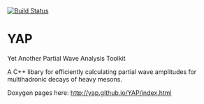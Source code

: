 
[![Build Status](https://travis-ci.org/pdigiglio/YAP.svg?branch=travisCI-cfg)](https://travis-ci.org/pdigiglio/YAP)

# YAP
Yet Another Partial Wave Analysis Toolkit

A C++ libary for efficiently calculating partial wave amplitudes for multihadronic decays of heavy mesons.

Doxygen pages here: http://yap.github.io/YAP/index.html
